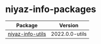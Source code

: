 # niyaz-info-packages

| Package | Version | 
| --- | --- |
| [niyaz-info-utils](/packages/1409622) | 2022.0.0-utils |
